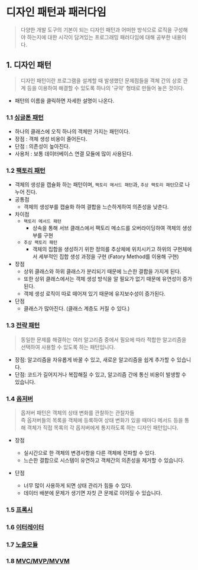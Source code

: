 # 디자인 패턴과 패러다임

> 다양한 개발 도구의 기본이 되는 디자인 패턴과 어떠한 방식으로 로직을 구성해야 하는지에 대한 시각이 담겨있는 프로그래밍 패러다임에 대해 공부한 내용이다.

## 1. 디자인 패턴
> 디자인 패턴이란 프로그램을 설계할 때 발생했던 문제점들을 객체 간의 상호 관계 등을 이용하여 해결할 수 있도록 하나의 '규약' 형태로 만들어 놓은 것이다.
- 패턴의 이름을 클릭하면 자세한 설명이 나온다.

### 1.1 [싱글톤 패턴](https://github.com/gudals-kim/Studyroom/blob/delevlop/computer_science/designPattern/docs/singleton.md)

- 하나의 클래스에 오직 하나의 객체만 가지는 패턴이다.
- 장점 : 객체 생성 비용이 줄어든다.
- 단점 : 의존성이 높아진다.
- 사용처 : 보통 데이터베이스 연결 모듈에 많이 사용된다.

### 1.2 [팩토리 패턴](https://github.com/gudals-kim/Studyroom/blob/delevlop/computer_science/designPattern/docs/factory.md)

- 객체의 생성을 캡슐화 하는 패턴이며, ```팩토리 메서드 패턴```과, ```추상 팩토리 패턴```으로 나누어 진다.
- 공통점 
  - 객체의 생성부를 캡슐화 하여 결합을 느슨하게하여 의존성을 낮춘다.
- 차이점
  - ```팩토리 메서드 패턴``` 
    - 상속을 통해 서브 클래스에서 팩토리 메소드를 오버라이딩하여 객체의 생성부를 구현
  - ```추상 팩토리 패턴```
    - 객체의 집합을 생성하기 위한 정의를 추상체에 위치시키고 하위의 구현체에서 세부적인 집합 생성 과정을 구현 (Fatory Method를 이용해 구현)
- 장점
  - 상위 클래스와 하위 클래스가 분리되기 때문에 느슨한 결합을 가지게 된다.
  - 또한 상위 클래스에서는 객체 생성 방식을 알 필요가 없기 때문에 유연성이 증가된다.
  - 객체 생성 로직이 따로 떼어져 있기 때문에 유지보수성이 증가된다.
- 단점 
  - 클래스가 많아진다. (클래스 계층도 커질 수 있다.)

### 1.3 [전략 패턴](https://github.com/gudals-kim/Studyroom/blob/delevlop/computer_science/designPattern/docs/strate.md)
> 동일한 문제를 해결하는 여러 알고리즘 중에서 필요에 따라 적합한 알고리즘을 선택하여 사용할 수 있도록 하는 패턴입니다.
- 장점: 알고리즘을 자유롭게 바꿀 수 있고, 새로운 알고리즘을 쉽게 추가할 수 있습니다.
- 단점: 코드가 길어지거나 복잡해질 수 있고, 알고리즘 간에 통신 비용이 발생할 수 있습니다.

### 1.4 [옵저버](https://github.com/gudals-kim/Studyroom/blob/delevlop/computer_science/designPattern/docs/observer.md)
> 옵저버 패턴은 객체의 상태 변화를 관찰하는 관찰자들<br>
> 즉 옵저버들의 목록을 객체에 등록하여 상태 변화가 있을 때마다 메서드 등을 통해 객체가 직접 목록의 각 옵저버에게 통지하도록 하는 디자인 패턴입니다.

- 장점
  - 실시간으로 한 객체의 변경사항을 다른 객체에 전파할 수 있다.
  - 느슨한 결합으로 시스템이 유연하고 객체간의 의존성을 제거할 수 있습니다.

- 단점
  - 너무 많이 사용하게 되면 상태 관리가 힘들 수 있다.
  - 데이터 배분에 문제가 생기면 자칫 큰 문제로 이어질 수 있습니다.

### 1.5 [프록시]()
### 1.6 [이터레이터]()
### 1.7 [노출모듈]()
### 1.8 [MVC/MVP/MVVM]()